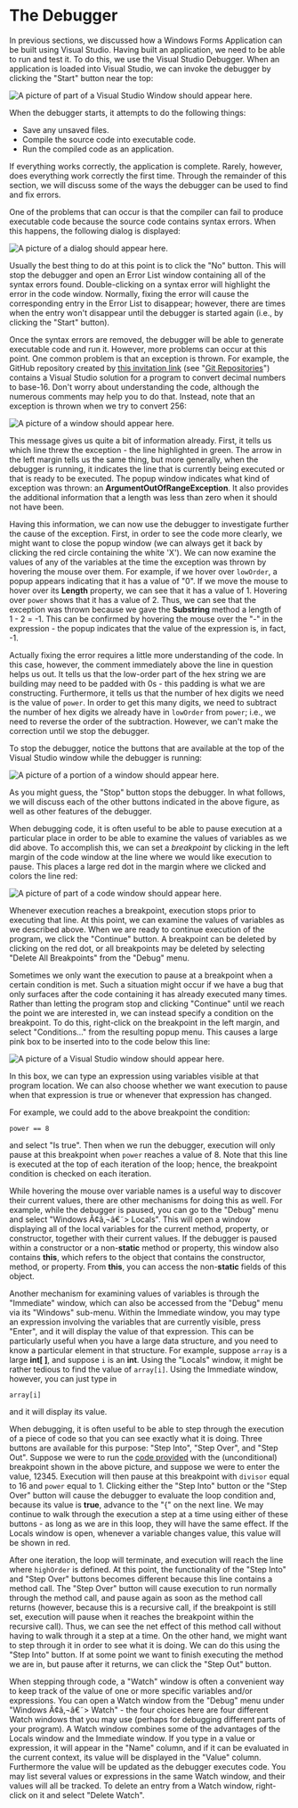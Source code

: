 # The Debugger

In previous sections, we discussed how a Windows Forms Application can
be built using Visual Studio. Having built an application, we need to be
able to run and test it. To do this, we use the Visual Studio Debugger.
When an application is loaded into Visual Studio, we can invoke the
debugger by clicking the "Start" button near the top:

![A picture of part of a Visual Studio Window should appear
here.](start-button.jpg)

When the debugger starts, it attempts to do the following things:

  - Save any unsaved files.
  - Compile the source code into executable code.
  - Run the compiled code as an application.

If everything works correctly, the application is complete. Rarely,
however, does everything work correctly the first time. Through the
remainder of this section, we will discuss some of the ways the debugger
can be used to find and fix errors.

One of the problems that can occur is that the compiler can fail to
produce executable code because the source code contains syntax errors.
When this happens, the following dialog is displayed:

![A picture of a dialog should appear here.](syntax-error-dialog.jpg)

Usually the best thing to do at this point is to click the "No" button.
This will stop the debugger and open an Error List window containing all
of the syntax errors found. Double-clicking on a syntax error will
highlight the error in the code window. Normally, fixing the error will
cause the corresponding entry in the Error List to disappear; however,
there are times when the entry won't disappear until the debugger is
started again (i.e., by clicking the "Start" button).

Once the syntax errors are removed, the debugger will be able to
generate executable code and run it. However, more problems can occur at
this point. One common problem is that an exception is thrown. For
example, the GitHub repository created by [this invitation
link](https://classroom.github.com/a/-AEkkQFD) (see "[Git
Repositories](/~rhowell/DataStructures/redirect/version-control)")
contains a Visual Studio solution for a program to convert decimal
numbers to base-16. Don't worry about understanding the code, although
the numerous comments may help you to do that. Instead, note that an
exception is thrown when we try to convert 256:

![A picture of a window should appear here.](exception.jpg)

This message gives us quite a bit of information already. First, it
tells us which line threw the exception - the line highlighted in green.
The arrow in the left margin tells us the same thing, but more
generally, when the debugger is running, it indicates the line that is
currently being executed or that is ready to be executed. The popup
window indicates what kind of exception was thrown: an
**ArgumentOutOfRangeException**. It also provides the additional
information that a length was less than zero when it should not have
been.

Having this information, we can now use the debugger to investigate
further the cause of the exception. First, in order to see the code more
clearly, we might want to close the popup window (we can always get it
back by clicking the red circle containing the white 'X'). We can now
examine the values of any of the variables at the time the exception was
thrown by hovering the mouse over them. For example, if we hover over
`lowOrder`, a popup appears indicating that it has a value of "0". If we
move the mouse to hover over its **Length** property, we can see that it
has a value of 1. Hovering over `power` shows that it has a value of 2.
Thus, we can see that the exception was thrown because we gave the
**Substring** method a length of 1 - 2 = -1. This can be
confirmed by hovering the mouse over the "-" in the expression - the
popup indicates that the value of the expression is, in fact, -1.

Actually fixing the error requires a little more understanding of the
code. In this case, however, the comment immediately above the line in
question helps us out. It tells us that the low-order part of the hex
string we are building may need to be padded with 0s - this padding is
what we are constructing. Furthermore, it tells us that the number of
hex digits we need is the value of `power`. In order to get this many
digits, we need to subtract the number of hex digits we already have in
`lowOrder` from `power`; i.e., we need to reverse the order of the
subtraction. However, we can't make the correction until we stop the
debugger. <span id="buttons"></span>

To stop the debugger, notice the buttons that are available at the top
of the Visual Studio window while the debugger is running:

![A picture of a portion of a window should appear
here.](debugger-buttons.jpg)

As you might guess, the "Stop" button stops the debugger. In what
follows, we will discuss each of the other buttons indicated in the
above figure, as well as other features of the debugger.

<span id="breakpoints"></span> When debugging code, it is often useful
to be able to pause execution at a particular place in order to be able
to examine the values of variables as we did above. To accomplish this,
we can set a *breakpoint* by clicking in the left margin of the code
window at the line where we would like execution to pause. This places a
large red dot in the margin where we clicked and colors the line red:

![A picture of part of a code window should appear
here.](breakpoint.jpg)

Whenever execution reaches a breakpoint, execution stops prior to
executing that line. At this point, we can examine the values of
variables as we described above. When we are ready to continue execution
of the program, we click the "Continue" button. A breakpoint can be
deleted by clicking on the red dot, or all breakpoints may be deleted by
selecting "Delete All Breakpoints" from the "Debug" menu.

Sometimes we only want the execution to pause at a breakpoint when a
certain condition is met. Such a situation might occur if we have a bug
that only surfaces after the code containing it has already executed
many times. Rather than letting the program stop and clicking "Continue"
until we reach the point we are interested in, we can instead specify a
condition on the breakpoint. To do this, right-click on the breakpoint
in the left margin, and select "Conditions..." from the resulting popup
menu. This causes a large pink box to be inserted into to the code below
this line:

![A picture of a Visual Studio window should appear
here.](breakpoint-condition.jpg)

In this box, we can type an expression using variables visible at that
program location. We can also choose whether we want execution to pause
when that expression is true or whenever that expression has changed.

For example, we could add to the above breakpoint the condition:

    power == 8

and select "Is true". Then when we run the debugger, execution will only
pause at this breakpoint when `power` reaches a value of 8. Note that
this line is executed at the top of each iteration of the loop; hence,
the breakpoint condition is checked on each iteration.

While hovering the mouse over variable names is a useful way to discover
their current values, there are other mechanisms for doing this as well.
For example, while the debugger is paused, you can go to the "Debug"
menu and select "Windows Ã¢â‚¬â€˜\> Locals". This will open a
window displaying all of the local variables for the current method,
property, or constructor, together with their current values. If the
debugger is paused within a constructor or a non-**static** method or
property, this window also contains **this**, which refers to the object
that contains the constructor, method, or property. From **this**, you
can access the non-**static** fields of this object.

Another mechanism for examining values of variables is through the
"Immediate" window, which can also be accessed from the "Debug" menu via
its "Windows" sub-menu. Within the Immediate window, you may type an
expression involving the variables that are currently visible, press
"Enter", and it will display the value of that expression. This can be
particularly useful when you have a large data structure, and you need
to know a particular element in that structure. For example, suppose
`array` is a large **int\[ \]**, and suppose `i` is an **int**. Using
the "Locals" window, it might be rather tedious to find the value of
`array[i]`. Using the Immediate window, however, you can just type in

    array[i]

and it will display its value.

When debugging, it is often useful to be able to step through the
execution of a piece of code so that you can see exactly what it is
doing. Three buttons are available for this purpose: "Step Into", "Step
Over", and "Step Out". Suppose we were to run the [code
provided](Ksu.Cis300.RadixConverter.zip) with the (unconditional)
breakpoint shown in the above picture, and suppose we were to enter the
value, 12345. Execution will then pause at this breakpoint with
`divisor` equal to 16 and `power` equal to 1. Clicking either the "Step
Into" button or the "Step Over" button will cause the debugger to
evaluate the loop condition and, because its value is **true**, advance
to the "{" on the next line. We may continue to walk through the
execution a step at a time using either of these buttons - as long as we
are in this loop, they will have the same effect. If the Locals window
is open, whenever a variable changes value, this value will be shown in
red.

After one iteration, the loop will terminate, and execution will reach
the line where `highOrder` is defined. At this point, the functionality
of the "Step Into" and "Step Over" buttons becomes different because
this line contains a method call. The "Step Over" button will cause
execution to run normally through the method call, and pause again as
soon as the method call returns (however, because this is a recursive
call, if the breakpoint is still set, execution will pause when it
reaches the breakpoint within the recursive call). Thus, we can see the
net effect of this method call without having to walk through it a step
at a time. On the other hand, we might want to step through it in order
to see what it is doing. We can do this using the "Step Into" button. If
at some point we want to finish executing the method we are in, but
pause after it returns, we can click the "Step Out" button.

When stepping through code, a "Watch" window is often a convenient way
to keep track of the value of one or more specific variables and/or
expressions. You can open a Watch window from the "Debug" menu under
"Windows Ã¢â‚¬â€˜\> Watch" - the four choices here are four
different Watch windows that you may use (perhaps for debugging
different parts of your program). A Watch window combines some of the
advantages of the Locals window and the Immediate window. If you type in
a value or expression, it will appear in the "Name" column, and if it
can be evaluated in the current context, its value will be displayed in
the "Value" column. Furthermore the value will be updated as the
debugger executes code. You may list several values or expressions in
the same Watch window, and their values will all be tracked. To delete
an entry from a Watch window, right-click on it and select "Delete
Watch".
